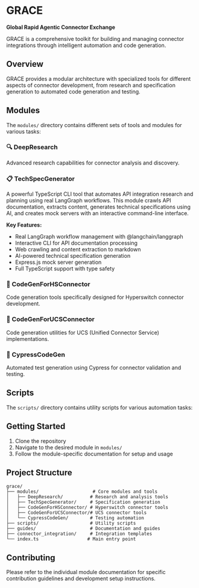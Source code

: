 # GRACE
**Global Rapid Agentic Connector Exchange**

GRACE is a comprehensive toolkit for building and managing connector integrations through intelligent automation and code generation.

## Overview

GRACE provides a modular architecture with specialized tools for different aspects of connector development, from research and specification generation to automated code generation and testing.

## Modules

The `modules/` directory contains different sets of tools and modules for various tasks:

### 🔍 DeepResearch
Advanced research capabilities for connector analysis and discovery.

### 📋 TechSpecGenerator
A powerful TypeScript CLI tool that automates API integration research and planning using real LangGraph workflows. This module crawls API documentation, extracts content, generates technical specifications using AI, and creates mock servers with an interactive command-line interface.

**Key Features:**
- Real LangGraph workflow management with @langchain/langgraph
- Interactive CLI for API documentation processing
- Web crawling and content extraction to markdown
- AI-powered technical specification generation
- Express.js mock server generation
- Full TypeScript support with type safety

### 🔌 CodeGenForHSConnector
Code generation tools specifically designed for Hyperswitch connector development.

### 🔗 CodeGenForUCSConnector
Code generation utilities for UCS (Unified Connector Service) implementations.

### 🧪 CypressCodeGen
Automated test generation using Cypress for connector validation and testing.

## Scripts

The `scripts/` directory contains utility scripts for various automation tasks:


## Getting Started

1. Clone the repository
2. Navigate to the desired module in `modules/`
3. Follow the module-specific documentation for setup and usage

## Project Structure

```
grace/
├── modules/                    # Core modules and tools
│   ├── DeepResearch/          # Research and analysis tools
│   ├── TechSpecGenerator/     # Specification generation
│   ├── CodeGenForHSConnector/ # Hyperswitch connector tools
│   ├── CodeGenForUCSConnector/# UCS connector tools
│   └── CypressCodeGen/        # Testing automation
├── scripts/                   # Utility scripts
├── guides/                    # Documentation and guides
├── connector_integration/     # Integration templates
└── index.ts                  # Main entry point
```


## Contributing

Please refer to the individual module documentation for specific contribution guidelines and development setup instructions.